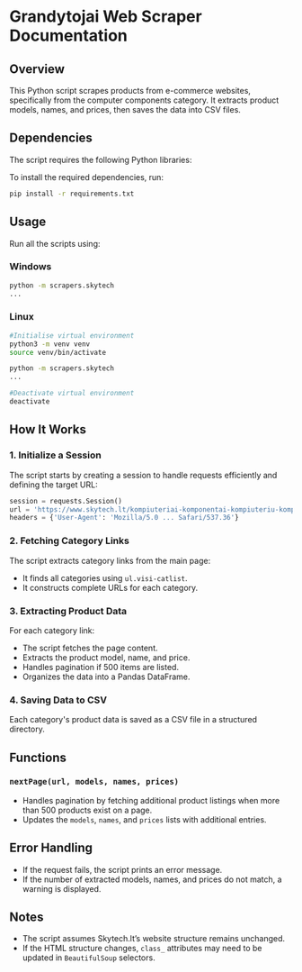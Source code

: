 # Grandytojai Web Scraper Documentation

## Overview

This Python script scrapes products from e-commerce websites, specifically from the computer components category. It extracts product models, names, and prices, then saves the data into CSV files.

## Dependencies

The script requires the following Python libraries:

To install the required dependencies, run:

```bash
pip install -r requirements.txt
```

## Usage

Run all the scripts using:

### Windows

```bash
python -m scrapers.skytech
...
```

### Linux

```bash
#Initialise virtual environment
python3 -m venv venv
source venv/bin/activate

python -m scrapers.skytech
...

#Deactivate virtual environment
deactivate
```

## How It Works

### 1. **Initialize a Session**

The script starts by creating a session to handle requests efficiently and defining the target URL:

```python
session = requests.Session()
url = 'https://www.skytech.lt/kompiuteriai-komponentai-kompiuteriu-komponentai-v-85.html?sand=2'
headers = {'User-Agent': 'Mozilla/5.0 ... Safari/537.36'}
```

### 2. **Fetching Category Links**

The script extracts category links from the main page:

- It finds all categories using `ul.visi-catlist`.
- It constructs complete URLs for each category.

### 3. **Extracting Product Data**

For each category link:

- The script fetches the page content.
- Extracts the product model, name, and price.
- Handles pagination if 500 items are listed.
- Organizes the data into a Pandas DataFrame.

### 4. **Saving Data to CSV**

Each category's product data is saved as a CSV file in a structured directory.

## Functions

### `nextPage(url, models, names, prices)`

- Handles pagination by fetching additional product listings when more than 500 products exist on a page.
- Updates the `models`, `names`, and `prices` lists with additional entries.

## Error Handling

- If the request fails, the script prints an error message.
- If the number of extracted models, names, and prices do not match, a warning is displayed.

## Notes

- The script assumes Skytech.lt’s website structure remains unchanged.
- If the HTML structure changes, `class_` attributes may need to be updated in `BeautifulSoup` selectors.

